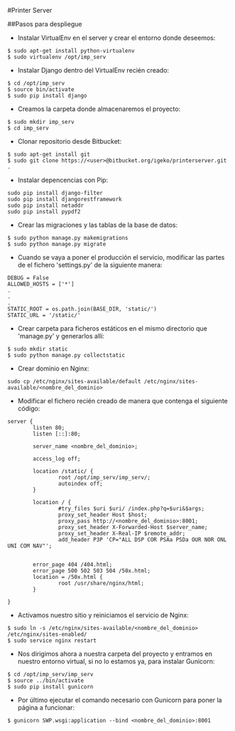 #Printer Server

##Pasos para despliegue

* Instalar VirtualEnv en el server y crear el entorno donde deseemos:

```
$ sudo apt-get install python-virtualenv
$ sudo virtualenv /opt/imp_serv
```

* Instalar Django dentro del VirtualEnv recién creado:

```
$ cd /opt/imp_serv
$ source bin/activate
$ sudo pip install django
```

* Creamos la carpeta donde almacenaremos el proyecto:

```
$ sudo mkdir imp_serv
$ cd imp_serv
```

* Clonar repositorio desde Bitbucket:

```
$ sudo apt-get install git
$ sudo git clone https://<user>@bitbucket.org/igeko/printerserver.git .
```

* Instalar depencencias con Pip:

```
sudo pip install django-filter
sudo pip install djangorestframework
sudo pip install netaddr
sudo pip install pypdf2
```

* Crear las migraciones y las tablas de la base de datos:

```
$ sudo python manage.py makemigrations
$ sudo python manage.py migrate
```

* Cuando se vaya a poner el producción el servicio, modificar las partes de el fichero 'settings.py' de la siguiente manera:

```
DEBUG = False
ALLOWED_HOSTS = ['*']
.
.
.
STATIC_ROOT = os.path.join(BASE_DIR, 'static/')
STATIC_URL = '/static/'
```

* Crear carpeta para ficheros estáticos en el mismo directorio que 'manage.py' y generarlos allí:

```
$ sudo mkdir static
$ sudo python manage.py collectstatic
```

* Crear dominio en Nginx:

```
sudo cp /etc/nginx/sites-available/default /etc/nginx/sites-available/<nombre_del_dominio>
```

* Modificar el fichero recién creado de manera que contenga el siguiente código:

```
server {
        listen 80;
        listen [::]:80;

        server_name <nombre_del_dominio>;

        access_log off;

        location /static/ {
                root /opt/imp_serv/imp_serv/;
                autoindex off;
        }

        location / {
                #try_files $uri $uri/ /index.php?q=$uri&$args;
                proxy_set_header Host $host;
                proxy_pass http://<nombre_del_dominio>:8001;
                proxy_set_header X-Forwarded-Host $server_name;
                proxy_set_header X-Real-IP $remote_addr;
                add_header P3P 'CP="ALL DSP COR PSAa PSDa OUR NOR ONL UNI COM NAV"';
        

        error_page 404 /404.html;
        error_page 500 502 503 504 /50x.html;
        location = /50x.html {
                root /usr/share/nginx/html;
        }

}
```

* Activamos nuestro sitio y reiniciamos el servicio de Nginx:

```
$ sudo ln -s /etc/nginx/sites-available/<nombre_del_dominio> /etc/nginx/sites-enabled/
$ sudo service nginx restart
```

* Nos dirigimos ahora a nuestra carpeta del proyecto y entramos en nuestro entorno virtual, si no lo estamos ya, para instalar Gunicorn:

```
$ cd /opt/imp_serv/imp_serv
$ source ../bin/activate
$ sudo pip install gunicorn
```

* Por último ejecutar el comando necesario con Gunicorn para poner la página a funcionar:

```
$ gunicorn SWP.wsgi:application --bind <nombre_del_dominio>:8001
```